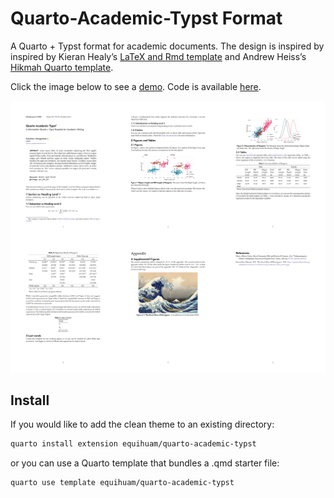 

# Quarto-Academic-Typst Format

A Quarto + Typst format for academic documents. The design is inspired
by inspired by Kieran Healy’s [LaTeX and Rmd
template](https://github.com/kjhealy/latex-custom-kjh) and Andrew
Heiss’s [Hikmah Quarto
template](https://github.com/andrewheiss/hikmah-academic-quarto).

Click the image below to see a
[demo](https://kazuyanagimoto.com/quarto-academic-typst/template-full.pdf).
Code is available
[here](https://github.com/kazuyanagimoto/quarto-academic-typst/blob/main/template-full.qmd).

[![](img/template-full.png)](https://kazuyanagimoto.com/quarto-academic-typst/template-full.pdf)

## Install

If you would like to add the clean theme to an existing directory:

``` bash
quarto install extension equihuam/quarto-academic-typst
```

or you can use a Quarto template that bundles a .qmd starter file:

``` bash
quarto use template equihuam/quarto-academic-typst
```
